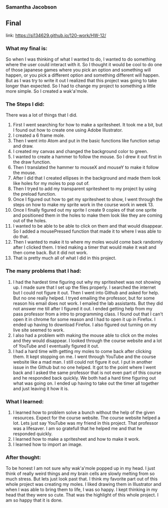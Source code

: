 ### Samantha Jacobson

## Final
 link: https://sj134629.github.io/120-work/HW-12/

 ### What my final is:
 So when I was thinking of what I wanted to do, I wanted to do something where the user could interact with it. So I thought it would be cool to do one of those japanese games where you pick an option and something will happen, or you pick a different option and something different will happen. But as I was try to write it out I realized that this project was going to take longer than expected. So I had to change my project to something a little more simple. So I created a wak'a'mole.

 ### The Steps I did:
 There was a lot of things that I did.
 1. First I went searching for how to make a spritesheet. It took me a bit, but I found out how to create one using Adobe Illustrator.
 2. I created a 6 frame mole.
 3. Then I went into Atom and put in the basic functions like function setup and draw.
 4. I created my canvas and changed the background color to green.
 5. I wanted to create a hammer to follow the mouse. So I drew it out first in the draw function.
 6. Then I translated the hammer to mouseX and mouseY to make it follow the mouse.
 7. After I did that I created ellipses in the background and made them look like holes for my moles to pop out of.
 8. Then I tryed to add my transparent spritesheet to my project by using the preload function.
 9. Once I figured out how to get my spritesheet to show, I went through the steps on how to make my sprite work in the course work in week 13.
 10. Once I finally figured out my sprite I create 9 copies of that one sprite and positioned them in the holes to make them look like they are coming out of the holes.
 11. I wanted to be able to be able to click on them and that would disappear. So I added a mousePressed function that made it to where I was able to do that.
 12. Then I wanted to make it to where my moles would come back randomly after I clicked them. I tried making a timer that would make it wait and then come back. But it did not work.
 13. That is pretty much all of what I did in this project.

 ### The many problems that I had:
 1. I had the hardest time figuring out why my spritesheet was not showing up. I made sure that I set up the files properly. I searched the internet but I could not figure it out. Then I went into Github and asked for help. But no one really helped. I tryed emailing the professor, but for some reason his email does not work. I emailed the lab assistants. But they did not answer me till after I figured it out. I ended getting help from my pass professor from a intro to programming class. I found out that I can't open it in chrome for some reason and I had to open it up in Firefox. I ended up having to download Firefox. I also figured out turning on my live site seemed to work.
 2. I also had a problem with making the mouse able to click on the moles and they would disappear. I looked through the course website and a lot of YouTube and I eventually figured it out.
 3. I had a hard time with getting my moles to come back after clicking them. It kept stopping on me. I went through YouTube and the course website like a mad man. I still could not figure it out. I put in another issue in the Github but no one helped. It got to the point where I went back and I asked the same professor that is not even part of this course and he responded back quickly. We both had a hard time figuring out what was going on. I ended up having to take out the timer all together and just leaving it how it is.

 ### What I learned:
 1. I learned how to problem solve a bunch without the help of the given resources. Expect for the course website. The course website helped a lot. Lets just say YouTube was my friend in this project. That professor was a lifesaver. I am so gratefull that he helped me and that he responded quickly.
 2. I learned how to make a spritesheet and how to make it work.
 3. I learned how to import an image.

 ### After thought:
 To be honest I am not sure why wak'a'mole popped up in my head. I just think of really weird things and my brain cells are slowly melting from so much stress. But lets just look past that. I think my favorite part out of this whole project was creating my moles. I liked drawing them in Illustrator and when I was able to bring them to life, I was so happy. I kept thinking in my head that they were so cute. That was the highlight of this whole project. I am so happy that it is done.
